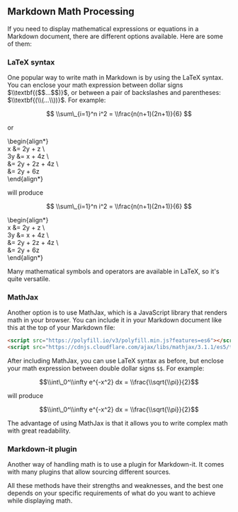 ## Markdown Math Processing


If you need to display mathematical expressions or equations in a Markdown document, there are different options available. Here are some of them:

### LaTeX syntax

One popular way to write math in Markdown is by using the LaTeX syntax. You can enclose your math expression between dollar signs $\\textbf{($$...$$)}$, or between a pair of backslashes and parentheses: $\\textbf{(\\(...\\))}$. For example:

$$  
\\sum\_{i=1}^n i^2 = \\frac{n(n+1)(2n+1)}{6}  
$$

or

\\begin{align\*}  
x &= 2y + z \\  
3y &= x + 4z \\  
&= 2y + 2z + 4z \\  
&= 2y + 6z  
\\end{align\*}

will produce

$$  
\\sum\_{i=1}^n i^2 = \\frac{n(n+1)(2n+1)}{6}  
$$

\\begin{align\*}  
x &= 2y + z \\  
3y &= x + 4z \\  
&= 2y + 2z + 4z \\  
&= 2y + 6z  
\\end{align\*}

Many mathematical symbols and operators are available in LaTeX, so it's quite versatile.

### MathJax

Another option is to use MathJax, which is a JavaScript library that renders math in your browser. You can include it in your Markdown document like this at the top of your Markdown file:

```html
<script src="https://polyfill.io/v3/polyfill.min.js?features=es6"></script>
<script src="https://cdnjs.cloudflare.com/ajax/libs/mathjax/3.1.1/es5/tex-mml-chtml.min.js" integrity="sha384-H0o/kegZMYHiPoZKjBr4HmGQ9XAl6UOjyUUE+kDpP99nmUInL+jZMWEeqZKd4EVb" crossorigin="anonymous"></script>
```

After including MathJax, you can use LaTeX syntax as before, but enclose your math expression between double dollar signs `$$`. For example:

$$\\int\_0^\\infty e^{-x^2} dx = \\frac{\\sqrt{\\pi}}{2}$$

will produce

$$\\int\_0^\\infty e^{-x^2} dx = \\frac{\\sqrt{\\pi}}{2}$$

The advantage of using MathJax is that it allows you to write complex math with great readability.

### Markdown-it plugin

Another way of handling math is to use a plugin for Markdown-it. It comes with many plugins that allow sourcing different sources.

All these methods have their strengths and weaknesses, and the best one depends on your specific requirements of what do you want to achieve while displaying math.